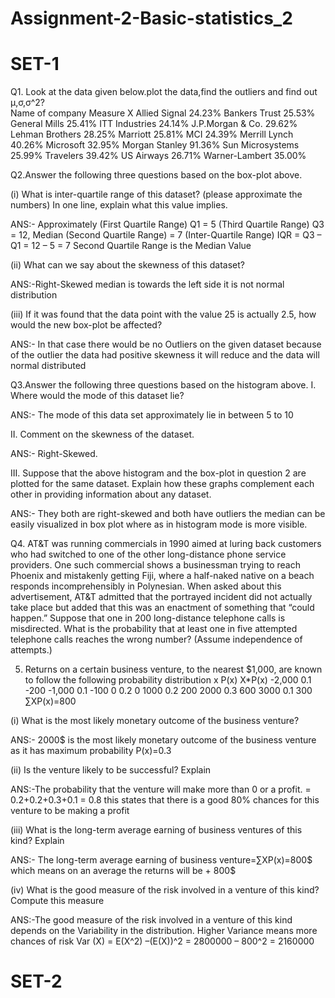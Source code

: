 # Assignment-2-Basic-statistics_2
# SET-1
Q1. Look at the data given below.plot the data,find the outliers and find out μ,σ,σ^2?	
Name of company     Measure X
Allied Signal      	24.23%
Bankers Trust	      25.53%
General Mills	      25.41%
ITT Industries    	24.14%
J.P.Morgan & Co.	  29.62%
Lehman Brothers   	28.25%
Marriott	          25.81%
MCI               	24.39%
Merrill Lynch     	40.26%
Microsoft	          32.95%
Morgan Stanley	    91.36%
Sun Microsystems	  25.99%
Travelers	          39.42%
US Airways	        26.71%
Warner-Lambert    	35.00%

Q2.Answer the following three questions based on the box-plot above.

(i)	What is inter-quartile range of this dataset? (please approximate the numbers) In one line, explain what this value implies.

ANS:- Approximately (First Quartile Range) Q1 = 5 (Third Quartile Range) Q3 = 12, Median (Second Quartile Range) = 7 (Inter-Quartile Range) IQR = Q3 – Q1 = 12 – 5 = 7 Second Quartile Range is the Median Value

(ii)	What can we say about the skewness of this dataset?

ANS:-Right-Skewed median is towards the left side it is not normal distribution

(iii)	If it was found that the data point with the value 25 is actually 2.5, how would the new box-plot be affected?

ANS:- In that case there would be no Outliers on the given dataset because of the outlier the data had positive skewness it will reduce and the data will normal distributed

Q3.Answer the following three questions based on the histogram above.
I.	Where would the mode of this dataset lie?

ANS:- The mode of this data set approximately lie in between 5 to 10  

II.	Comment on the skewness of the dataset.

ANS:- Right-Skewed.
	
III.	Suppose that the above histogram and the box-plot in question 2 are plotted for the same dataset. Explain how these graphs complement each other in providing information about any dataset. 

ANS:-  They both are right-skewed and both have outliers the median can be easily visualized in box plot where as in histogram mode is more visible.

Q4.	AT&T was running commercials in 1990 aimed at luring back customers who had switched to one of the other long-distance phone service providers. One such commercial shows a businessman trying to reach Phoenix and mistakenly getting Fiji, where a half-naked native on a beach responds incomprehensibly in Polynesian. When asked about this advertisement, AT&T admitted that the portrayed incident did not actually take place but added that this was an enactment of something that “could happen.” Suppose that one in 200 long-distance telephone calls is misdirected. What is the probability that at least one in five attempted telephone calls reaches the wrong number? (Assume independence of attempts.)

5.	Returns on a certain business venture, to the nearest $1,000, are known to follow the following probability distribution
  x	     P(x)        X*P(x)
-2,000	  0.1	      -200
-1,000	  0.1      	-100
0	        0.2	       0
1000	    0.2	      200
2000	    0.3	      600
3000	    0.1	      300
		         ∑XP(x)=800

(i)	What is the most likely monetary outcome of the business venture?

ANS:- 2000$ is the most likely monetary outcome of the business venture as it has maximum probability P(x)=0.3

(ii)	Is the venture likely to be successful? Explain

ANS:-The probability that the venture will make more than 0 or a profit.
= 0.2+0.2+0.3+0.1 = 0.8  this states that there is a good 80% chances for this venture to be making a profit

(iii)	What is the long-term average earning of business ventures of this kind? Explain

ANS:- The long-term average earning of business venture=∑XP(x)=800$ which means on an average the returns will be + 800$

(iv)	What is the good measure of the risk involved in a venture of this kind? Compute this measure

ANS:-The good measure of the risk involved in a venture of this kind depends on the Variability in the distribution. 
Higher Variance means more chances of risk Var (X) = E(X^2) –(E(X))^2 
= 2800000 – 800^2 = 2160000

# SET-2
